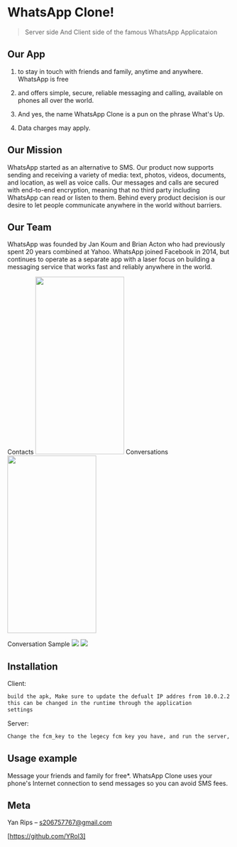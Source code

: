 # WhatsApp Clone!
> Server side And Client side of the famous WhatsApp Applicataion

## Our App
1. to stay in touch with friends and family, anytime and anywhere. WhatsApp is free
2. and offers simple, secure, reliable messaging and calling, available on phones all over the world.

3. And yes, the name WhatsApp Clone is a pun on the phrase What's Up.

4. Data charges may apply.

## Our Mission
WhatsApp started as an alternative to SMS. Our product now supports sending and receiving a variety of media: text, photos, videos, documents, and location, as well as voice calls. Our messages and calls are secured with end-to-end encryption, meaning that no third party including WhatsApp can read or listen to them. Behind every product decision is our desire to let people communicate anywhere in the world without barriers.
## Our Team
WhatsApp was founded by Jan Koum and Brian Acton who had previously spent 20 years combined at Yahoo. WhatsApp joined Facebook in 2014, but continues to operate as a separate app with a laser focus on building a messaging service that works fast and reliably anywhere in the world.

Contacts
<img width="200" height="400" src="https://i.imgur.com/Ux1Xv6P.png"/>
Conversations
<img width="200" height="400" src="https://i.imgur.com/LqV4FuX.png"/>

Conversation Sample
<img src="https://i.imgur.com/SeECjid.jpg"/>
<img src="https://i.imgur.com/bz0SDLD.png"/>

## Installation

Client:

```sh
build the apk, Make sure to update the defualt IP addres from 10.0.2.2 to your main domain, If not changed
this can be changed in the runtime through the application
settings
```
Server:

```sh
Change the fcm_key to the legecy fcm key you have, and run the server, Make sure the url name of the servlet stays the same
```


## Usage example

Message your friends and family for free*. WhatsApp Clone uses your phone's Internet connection to send messages so you can avoid SMS fees.

## Meta

Yan Rips – s206757767@gmail.com

[https://github.com/YRol3]
